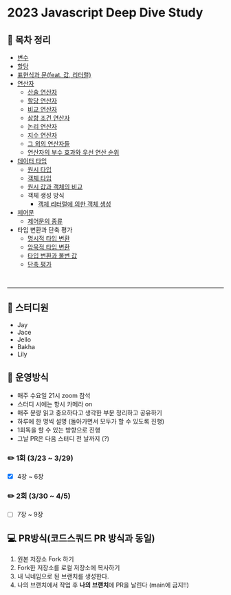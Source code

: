 # 2023 Javascript Deep Dive Study
## 📌 목차 정리

- [변수](https://github.com/jacenam/deepdive-squad--archive/blob/Jace/week1/variable.md)
- [할당](https://github.com/jacenam/deepdive-squad--archive/blob/Jace/week1/assignment.md)
- [표현식과 문(feat. 값, 리터럴)](https://github.com/jacenam/deepdive-squad--archive/blob/Jace/week1/expression%20%26%20statement(feat.%20value%2C%20literal).md)
- [연산자](https://github.com/jacenam/deepdive-squad--archive/blob/Jace/week2/operator%20intro.md)
  - [산술 연산자](https://github.com/jacenam/deepdive-squad--archive/blob/Jace/week2/arithmetic%20operator.md)
  - [할당 연산자](https://github.com/jacenam/deepdive-squad--archive/blob/Jace/week2/assignment%20operator.md)
  - [비교 연산자](https://github.com/jacenam/deepdive-squad--archive/blob/Jace/week2/comparison%20operator.md)
  - [삼항 조건 연산자](https://github.com/jacenam/deepdive-squad--archive/blob/Jace/week2/ternary%20operator.md)
  - [논리 연산자](https://github.com/jacenam/deepdive-squad--archive/blob/Jace/week2/logical%20operator.md)
  - [지수 연산자](https://github.com/jacenam/deepdive-squad--archive/blob/Jace/week2/exponentiation%20operator.md)
  - [그 외의 연산자들](https://github.com/jacenam/deepdive-squad--archive/blob/Jace/week2/other%20operators.md)
  - [연산자의 부수 효과와 우선 연산 순위](https://github.com/jacenam/deepdive-squad--archive/blob/Jace/week2/operator%20additional%20effect.md)
- [데이터 타입](https://github.com/jacenam/deepdive-squad--archive/blob/Jace/week1/primitive%20type.md)
  - [원시 타입](https://github.com/jacenam/WIL-archive/blob/main/Web%20Development/JS/JS%20Basics/Data%20Type/primitive%20type.md)
  - [객체 타입](https://github.com/jacenam/deepdive-squad--archive/blob/Jace/week1/object%20type.md)
  - [원시 값과 객체의 비교](https://github.com/jacenam/deepdive-squad--archive/blob/Jace/week3/primitive%20%26%20object%20type.md)
  - 객체 생성 방식
    - [객체 리터럴에 의한 객체 생성](https://github.com/jacenam/deepdive-squad--archive/blob/Jace/week3/object%20literal.md)
- [제어문](https://github.com/jacenam/WIL-archive/blob/main/Web%20Development/JS/JS%20Basics/Control%20Flow/control%20flow%20statement%20intro.md)
  - [제어문의 종류](https://github.com/jacenam/WIL-archive/blob/main/Web%20Development/JS/JS%20Basics/Control%20Flow/control%20flow%20statements.md)
- 타입 변환과 단축 평가
  - [명시적 타입 변환](https://github.com/jacenam/WIL-archive/blob/main/Web%20Development/JS/JS%20Basics/Coercion%20%26%20Short-circuit/explicit%20coercion.md)
  - [암묵적 타입 변환](https://github.com/jacenam/WIL-archive/blob/main/Web%20Development/JS/JS%20Basics/Coercion%20%26%20Short-circuit/implicit%20coercion.md)
  - [타입 변환과 불변 값](https://github.com/jacenam/WIL-archive/blob/main/Web%20Development/JS/JS%20Basics/Coercion%20%26%20Short-circuit/type%20casting%20%26%20immutable%20value.md)
  - [단축 평가](https://github.com/jacenam/WIL-archive/blob/main/Web%20Development/JS/JS%20Basics/Coercion%20%26%20Short-circuit/short-circuit%20evaluation.md)

<br>

***

## 🥚 스터디원

- Jay
- Jace
- Jello
- Bakha
- Lily

## 📝 운영방식
- 매주 수요일 21시 zoom 참석
- 스터디 시에는 항시 카메라 on
- 매주 분량 읽고 중요하다고 생각한 부분 정리하고 공유하기
- 하루에 한 명씩 설명 (돌아가면서 모두가 할 수 있도록 진행)
- 1회독을 할 수 있는 방향으로 진행
- 그날 PR은 다음 스터디 전 날까지 (?)

### ✏️ 1회 (3/23 ~ 3/29)
- [x] 4장 ~ 6장
### ✏️ 2회 (3/30 ~ 4/5)
- [ ] 7장 ~ 9장


## 💻 PR방식(코드스쿼드 PR 방식과 동일)
1. 원본 저장소 Fork 하기
2. Fork한 저장소를 로컬 저장소에 복사하기
3. 내 닉네임으로 된 브랜치를 생성한다.
4. 나의 브랜치에서 작업 후 **나의 브랜치**에 PR을 날린다 (main에 금지!!)
